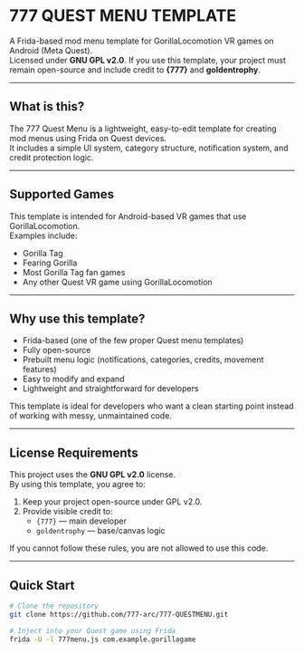 # 777 QUEST MENU TEMPLATE

A Frida-based mod menu template for GorillaLocomotion VR games on Android (Meta Quest).  
Licensed under **GNU GPL v2.0**. If you use this template, your project must remain open-source and include credit to **{777}** and **goldentrophy**.

---

## What is this?

The 777 Quest Menu is a lightweight, easy-to-edit template for creating mod menus using Frida on Quest devices.  
It includes a simple UI system, category structure, notification system, and credit protection logic.

---

## Supported Games

This template is intended for Android-based VR games that use GorillaLocomotion.  
Examples include:

- Gorilla Tag  
- Fearing Gorilla  
- Most Gorilla Tag fan games  
- Any other Quest VR game using GorillaLocomotion

---

## Why use this template?

- Frida-based (one of the few proper Quest menu templates)  
- Fully open-source  
- Prebuilt menu logic (notifications, categories, credits, movement features)  
- Easy to modify and expand  
- Lightweight and straightforward for developers

This template is ideal for developers who want a clean starting point instead of working with messy, unmaintained code.

---

## License Requirements

This project uses the **GNU GPL v2.0** license.  
By using this template, you agree to:

1. Keep your project open-source under GPL v2.0.  
2. Provide visible credit to:
   - `{777}` — main developer  
   - `goldentrophy` — base/canvas logic

If you cannot follow these rules, you are not allowed to use this code.

---

## Quick Start

```bash
# Clone the repository
git clone https://github.com/777-arc/777-QUESTMENU.git

# Inject into your Quest game using Frida
frida -U -l 777menu.js com.example.gorillagame

